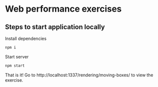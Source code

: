 # Web performance exercises

## Steps to start application locally

Install dependencies

```bash
npm i
```

Start server
```bash
npm start
```

That is it!
Go to http://localhost:1337/rendering/moving-boxes/ to view the exercise.